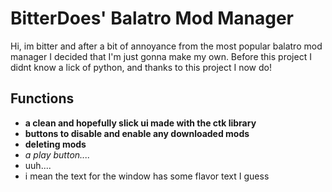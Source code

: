 # BitterDoes' Balatro Mod Manager

Hi, im bitter and after a bit of annoyance from the most popular balatro mod manager I decided that I'm just gonna make my own.
Before this project I didnt know a lick of python, and thanks to this project I now do!

## Functions

- **a clean and hopefully slick ui made with the ctk library**
- **buttons to disable and enable any downloaded mods**
- **deleting mods**
- *a play button....*
- uuh....
- i mean the text for the window has some flavor text I guess
